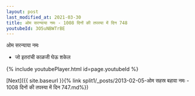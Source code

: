 ```yaml
---
layout: post
last_modified_at: 2021-03-30
title: ओम सरन्याया नमः - 1008 दिनों की तपस्या में दिन 748
youtubeId: 3O5uNBWTrBE
---
```

 
 
 ओम सरन्याया नमः  
 
 -  जो इतरांची काळजी घेऊ शकेल 
 
  
 
  
 
 
 
 
 
 


{% include youtubePlayer.html id=page.youtubeId %}
 
[Next]({{ site.baseurl }}{% link  split1/_posts/2013-02-05-ओम सहस्र बहावा नमः - 1008 दिनों की तपस्या में दिन 747.md%})
 
